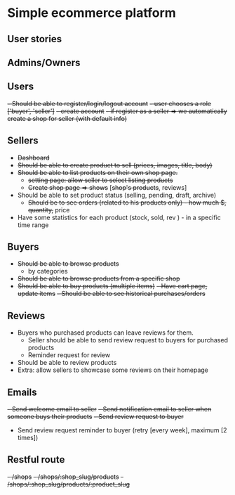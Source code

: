 # Simple ecommerce platform

## User stories

## Admins/Owners

## Users
~~- Should be able to register/login/logout account~~
~~- user chooses a role ['buyer', 'seller']~~
    ~~- create account~~
    ~~- if register as a seller => we automatically create a shop for seller (with default info)~~

## Sellers
- ~~Dashboard~~
- ~~Should be able to create product to sell (prices, images, title, body)~~
- ~~Should be able to list products on their own shop page.~~
  - ~~setting page: allow seller to select listing products~~
  - ~~Create shop page => shows~~ [~~shop's products~~, reviews]
- Should be able to set product status (selling, pending, draft, archive)
  - ~~Should be to see orders (related to his products only) - how much $, quantity,~~ price
- Have some statistics for each product (stock, sold,  rev ) - in a specific time range


## Buyers
- ~~Should be able to browse products~~
  - by categories
- ~~Should be able to browse products from a specific shop~~
- ~~Should be able to buy products (multiple items)~~
  ~~- Have cart page, update items~~
~~- Should be able to see historical purchases/orders~~ 



## Reviews
- Buyers who purchased products can leave reviews for them.
  - Seller should be able to send review request to buyers for purchased products
  - Reminder request for review
- Should be able to review products
- Extra: allow sellers to showcase some reviews on their homepage


## Emails
~~- Send welcome email to seller~~
~~- Send notification email to seller when someone buys their products~~
~~- Send review request to buyer~~
- Send review request reminder to buyer (retry [every week], maximum [2 times])


## Restful route
~~- /shops~~
~~- /shops/:shop_slug/products~~
~~- /shops/:shop_slug/products/:product_slug~~
